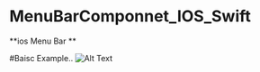 # MenuBarComponnet_IOS_Swift
**ios Menu Bar **

#Baisc Example..
![Alt Text](https://media0.giphy.com/media/9r63c3s8oBpLy1Asme/giphy.gif)

